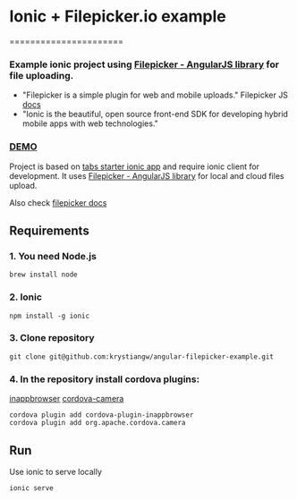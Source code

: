 # Ionic + Filepicker.io example

======================
### Example ionic project using [Filepicker - AngularJS library](https://github.com/filepicker/filepicker-angular) for file uploading.
* "Filepicker is a simple plugin for web and mobile uploads." Filepicker JS [docs](https://developers.filepicker.io/docs/web/javascript_api/ "docs")
* "Ionic is the beautiful, open source front-end SDK for developing hybrid mobile apps with web technologies."

### [DEMO](http://krystiangw.github.io/filepicker-ionic-example/www/)

Project is based on [tabs starter ionic app](http://ionicframework.com/docs/cli/start.html)
and require ionic client for development.
It uses [Filepicker - AngularJS library](https://github.com/filepicker/filepicker-angular) for local and cloud files upload.

Also check [filepicker docs](https://www.filepicker.com/documentation/file-ingestion/javascript-api/pick-and-store?v=v2)

## Requirements

###  1. You need Node.js
```
brew install node
```

### 2. Ionic
```
npm install -g ionic
```

###  3. Clone repository
```
git clone git@github.com:krystiangw/angular-filepicker-example.git
```

### 4. In the repository install cordova plugins: 
[inappbrowser](http://ngcordova.com/docs/plugins/inAppBrowser/) 
[cordova-camera](http://learn.ionicframework.com/formulas/cordova-camera/)

```
cordova plugin add cordova-plugin-inappbrowser
cordova plugin add org.apache.cordova.camera
```

## Run
Use ionic to serve locally
```
ionic serve
```
